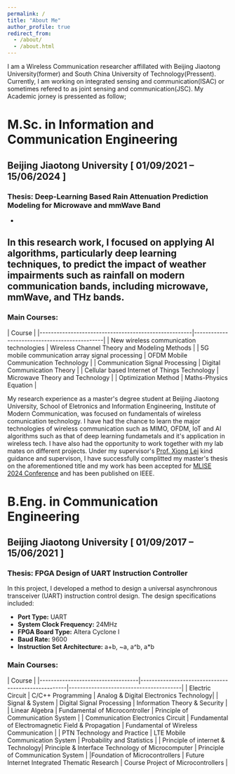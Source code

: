 ```yaml
---
permalink: /
title: "About Me"
author_profile: true
redirect_from: 
  - /about/
  - /about.html
---
```


I am a Wireless Communication researcher affillated with Beijing Jiaotong University(former) and South China University of Technology(Pressent). Currently, I am working on integrated sensing and communication(ISAC) or sometimes refered to as joint sensing and communication(JSC). My Academic jorney is pressented as follow; 

M.Sc. in Information and Communication Engineering
======
## Beijing Jiaotong University [ 01/09/2021 – 15/06/2024 ]
### Thesis: Deep-Learning Based Rain Attenuation Prediction Modeling for Microwave and mmWave Band
- 
In this research work, I focused on applying AI algorithms, particularly deep learning techniques, to predict the impact of weather impairments such as rainfall on modern communication bands, including microwave, mmWave, and THz bands.
- 
### Main Courses:

|                                                Course                                               |
|------------------------------------------------------|----------------------------------------------|
| New wireless communication technologies              | Wireless Channel Theory and Modeling Methods |
| 5G mobile communication array signal processing      | OFDM Mobile Communication Technology         |
| Communication Signal Processing                      | Digital Communication Theory                 |
| Cellular based Internet of Things Technology         | Microwave Theory and Technology              |
| Optimization Method                                  | Maths-Physics Equation                       |

My research experience as a master's degree student at Beijing Jiaotong University, School of Eletronics and Information Engineering, Institute of Modern Communication, was focused on fundamentals of wireless comunication technology. I have had the chance to learn the major technologies of wireless communication such as MIMO, OFDM, IoT and AI algorithms such as that of deep learning fundametals and it's application in wireless tech. I have also had the opportunity to work together with my lab mates on different projects. Under my supervisor's [Prof. Xiong Lei](https://faculty.bjtu.edu.cn/eie/8077.html) kind guidance and supervison, I have successfully complitted my master's thesis on the aforementioned title and my work has been accepted for [MLISE 2024 Conference](http://mlise.org/) and has been published on IEEE. 


B.Eng. in Communication Engineering 
======
## Beijing Jiaotong University [ 01/09/2017 – 15/06/2021 ]
### Thesis: FPGA Design of UART Instruction Controller
  
In this project, I developed a method to design a universal asynchronous transceiver (UART) instruction control design. The design specifications included:
  - **Port Type:** UART
  - **System Clock Frequency:** 24MHz
  - **FPGA Board Type:** Altera Cyclone I
  - **Baud Rate:** 9600
  - **Instruction Set Architecture:** a+b, ~a, a^b, a*b
 
### Main Courses:

|                                                    Course                                                                       |
|-----------------------------------|----------------------------------------------------|----------------------------------------|
| Electric Circuit                  | C/C++ Programming                                  | Analog & Digital Electronics Technology|
| Signal & System                   | Digital Signal Processing                          | Information Theory & Security          |
| Linear Algebra                    | Fundamental of Microcontroller                     | Principle of Communication System      |
| Communication Electronics Circuit | Fundamental of Electromagnetic Field & Propagation | Fundamental of Wireless Communication  | 
| PTN Technology and Practice       | LTE Mobile Communication System                    | Probability and Statistics             |
| Principle of internet & Technology| Principle & Interface Technology of Microcomputer  | Principle of Communication System      |
|Foundation of Microcontrollers     | Future Internet Integrated Thematic Research       | Course Project of Microcontrollers     |
